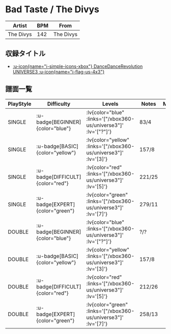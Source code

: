 # Bad Taste / The Divys

|Artist|BPM|From|
|------|---|----|
|The Divys|142|The Divys|

## 収録タイトル

- [ :u-icon{name="i-simple-icons-xbox"} DanceDanceRevolution UNIVERSE3 :u-icon{name="i-flag-us-4x3"} ](/xbox360-us/universe3)

## 譜面一覧

|PlayStyle|Difficulty|Levels|Notes|Movie|
|---------|----------|------|-----|-----|
|SINGLE| :u-badge[BEGINNER]{color="blue"} | :lv{color="blue" :links='["/xbox360-us/universe3"]' :lv='["?"]'} |83/4||
|SINGLE| :u-badge[BASIC]{color="yellow"} | :lv{color="yellow" :links='["/xbox360-us/universe3"]' :lv='[3]'} |157/8||
|SINGLE| :u-badge[DIFFICULT]{color="red"} | :lv{color="red" :links='["/xbox360-us/universe3"]' :lv='[5]'} |221/25||
|SINGLE| :u-badge[EXPERT]{color="green"} | :lv{color="green" :links='["/xbox360-us/universe3"]' :lv='[7]'} |279/11||
|DOUBLE| :u-badge[BEGINNER]{color="blue"} | :lv{color="blue" :links='["/xbox360-us/universe3"]' :lv='["?"]'} |?/?||
|DOUBLE| :u-badge[BASIC]{color="yellow"} | :lv{color="yellow" :links='["/xbox360-us/universe3"]' :lv='[3]'} |157/8||
|DOUBLE| :u-badge[DIFFICULT]{color="red"} | :lv{color="red" :links='["/xbox360-us/universe3"]' :lv='[5]'} |212/26||
|DOUBLE| :u-badge[EXPERT]{color="green"} | :lv{color="green" :links='["/xbox360-us/universe3"]' :lv='[7]'} |258/13||
